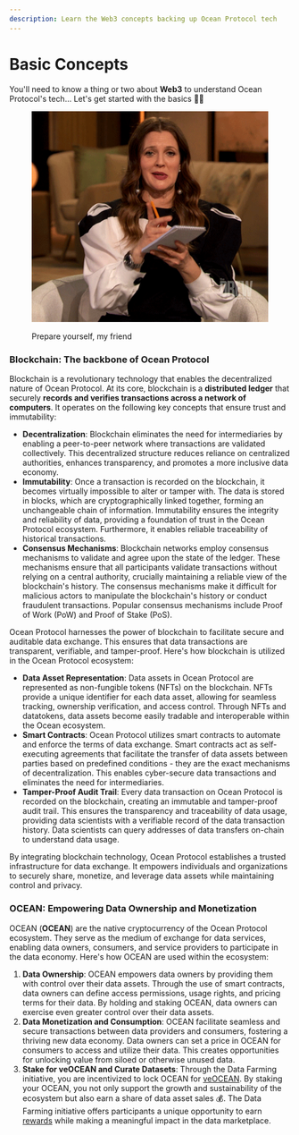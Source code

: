 ```yaml
---
description: Learn the Web3 concepts backing up Ocean Protocol tech
---
```


# Basic Concepts

You'll need to know a thing or two about **Web3** to understand Ocean Protocol's tech... Let's get started with the basics 🧑‍🏫

<figure><img src="../.gitbook/assets/gif/drew-barrymore-notes.gif" alt=""><figcaption><p>Prepare yourself, my friend</p></figcaption></figure>

### Blockchain: The backbone of Ocean Protocol

Blockchain is a revolutionary technology that enables the decentralized nature of Ocean Protocol. At its core, blockchain is a **distributed ledger** that securely **records and verifies transactions across a network of computers**. It operates on the following key concepts that ensure trust and immutability:

* **Decentralization**: Blockchain eliminates the need for intermediaries by enabling a peer-to-peer network where transactions are validated collectively. This decentralized structure reduces reliance on centralized authorities, enhances transparency, and promotes a more inclusive data economy.
* **Immutability**: Once a transaction is recorded on the blockchain, it becomes virtually impossible to alter or tamper with. The data is stored in blocks, which are cryptographically linked together, forming an unchangeable chain of information. Immutability ensures the integrity and reliability of data, providing a foundation of trust in the Ocean Protocol ecosystem. Furthermore, it enables reliable traceability of historical transactions.
* **Consensus Mechanisms**: Blockchain networks employ consensus mechanisms to validate and agree upon the state of the ledger. These mechanisms ensure that all participants validate transactions without relying on a central authority, crucially maintaining a reliable view of the blockchain's history. The consensus mechanisms make it difficult for malicious actors to manipulate the blockchain's history or conduct fraudulent transactions. Popular consensus mechanisms include Proof of Work (PoW) and Proof of Stake (PoS).

Ocean Protocol harnesses the power of blockchain to facilitate secure and auditable data exchange. This ensures that data transactions are transparent, verifiable, and tamper-proof. Here's how blockchain is utilized in the Ocean Protocol ecosystem:

* **Data Asset Representation**: Data assets in Ocean Protocol are represented as non-fungible tokens (NFTs) on the blockchain. NFTs provide a unique identifier for each data asset, allowing for seamless tracking, ownership verification, and access control. Through NFTs and datatokens, data assets become easily tradable and interoperable within the Ocean ecosystem.
* **Smart Contracts**: Ocean Protocol utilizes smart contracts to automate and enforce the terms of data exchange. Smart contracts act as self-executing agreements that facilitate the transfer of data assets between parties based on predefined conditions - they are the exact mechanisms of decentralization. This enables cyber-secure data transactions and eliminates the need for intermediaries.
* **Tamper-Proof Audit Trail**: Every data transaction on Ocean Protocol is recorded on the blockchain, creating an immutable and tamper-proof audit trail. This ensures the transparency and traceability of data usage, providing data scientists with a verifiable record of the data transaction history. Data scientists can query addresses of data transfers on-chain to understand data usage.

By integrating blockchain technology, Ocean Protocol establishes a trusted infrastructure for data exchange. It empowers individuals and organizations to securely share, monetize, and leverage data assets while maintaining control and privacy.

### **OCEAN: Empowering Data Ownership and Monetization**

OCEAN (**OCEAN**) are the native cryptocurrency of the Ocean Protocol ecosystem. They serve as the medium of exchange for data services, enabling data owners, consumers, and service providers to participate in the data economy. Here's how OCEAN are used within the ecosystem:

1. **Data Ownership**: OCEAN empowers data owners by providing them with control over their data assets. Through the use of smart contracts, data owners can define access permissions, usage rights, and pricing terms for their data. By holding and staking OCEAN, data owners can exercise even greater control over their data assets.
2. **Data Monetization and Consumption**: OCEAN facilitate seamless and secure transactions between data providers and consumers, fostering a thriving new data economy. Data owners can set a price in OCEAN for consumers to access and utilize their data. This creates opportunities for unlocking value from siloed or otherwise unused data.
3. **Stake for veOCEAN and Curate Datasets**: Through the Data Farming initiative, you are incentivized to lock OCEAN for [veOCEAN](../data-farming/passivedf.md). By staking your OCEAN, you not only support the growth and sustainability of the ecosystem but also earn a share of data asset sales 💰. The Data Farming initiative offers participants a unique opportunity to earn [rewards](../data-farming/README.md) while making a meaningful impact in the data marketplace.
